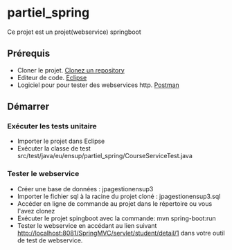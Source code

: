 # partiel_spring

Ce projet est un projet(webservice) springboot

## Prérequis

* Cloner le projet. [Clonez un repository](https://docs.github.com/en/github/creating-cloning-and-archiving-repositories/cloning-a-repository)
* Editeur de code. [Eclipse](https://www.eclipse.org/downloads/packages/installer)
* Logiciel pour pour tester des webservices http. [Postman](https://www.postman.com/downloads/)

## Démarrer

### Exécuter les tests unitaire

* Importer le projet dans Eclipse
* Exécuter la classe de test src/test/java/eu/ensup/partiel_spring/CourseServiceTest.java

### Tester le webservice

* Créer une base de données : jpagestionensup3
* Importer le fichier sql à la racine du projet cloné : jpagestionensup3.sql
* Accéder en ligne de commande au projet dans le répertoire ou vous l'avez clonez
* Exécuter le projet spingboot avec la commande: mvn spring-boot:run
* Tester le webservice en accédant au lien suivant [http://localhost:8081/SpringMVC/servlet/student/detail/1](http://localhost:8081/SpringMVC/servlet/student/detail/1) dans votre outil de test de webservice.
